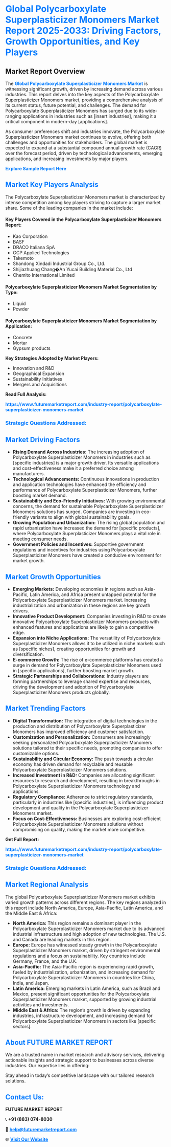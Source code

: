 <h1 style="color: #007BFF;">Global Polycarboxylate Superplasticizer Monomers Market Report 2025-2033: Driving Factors, Growth Opportunities, and Key Players</h1>

<section id="overview">
<h2>Market Report Overview</h2>
<p>The <a href="https://www.futuremarketreport.com/industry-report/polycarboxylate-superplasticizer-monomers-market" style="color: #007BFF; text-decoration: none;"><strong>Global Polycarboxylate Superplasticizer Monomers Market</strong></a> is witnessing significant growth, driven by increasing demand across various industries. This report delves into the key aspects of the Polycarboxylate Superplasticizer Monomers market, providing a comprehensive analysis of its current status, future potential, and challenges. The demand for Polycarboxylate Superplasticizer Monomers has surged due to its wide-ranging applications in industries such as [insert industries], making it a critical component in modern-day [applications].</p>
<p>As consumer preferences shift and industries innovate, the Polycarboxylate Superplasticizer Monomers market continues to evolve, offering both challenges and opportunities for stakeholders. The global market is expected to expand at a substantial compound annual growth rate (CAGR) over the forecast period, driven by technological advancements, emerging applications, and increasing investments by major players.</p>
</section>

<section id="overview">
<p><a href="https://www.futuremarketreport.com/request-sample/reportId=61131" style="color: #007BFF; text-decoration: none;"><strong>Explore Sample Report Here</strong></a></p>
</section>

<section id="key-players">
<h2 style="color: #007BFF;">Market Key Players Analysis</h2>
<p>The Polycarboxylate Superplasticizer Monomers market is characterized by intense competition among key players striving to capture a larger market share. Some of the leading companies in the market include:</p>
<h4>Key Players Covered in the Polycarboxylate Superplasticizer Monomers Report:</h4>
<ul><li>Kao Corporation</li><li>BASF</li><li>DRACO Italiana SpA</li><li>GCP Applied Technologies</li><li>Takemoto</li><li>Shandong Xindadi Industrial Group Co., Ltd.</li><li>Shijiazhuang Chang�An Yucai Building Material Co., Ltd</li><li>Chemito International Limited</li></ul>
<h4>Polycarboxylate Superplasticizer Monomers Market Segmentation by Type:</h4>
<ul><li>Liquid</li><li>Powder</li></ul>

<h4>Polycarboxylate Superplasticizer Monomers Market Segmentation by Application:</h4>
<ul><li>Concrete</li><li>Mortar</li><li>Gypsum products</li></ul>
<p><strong>Key Strategies Adopted by Market Players:</strong></p>
<ul>
<li>Innovation and R&D</li>
<li>Geographical Expansion</li>
<li>Sustainability Initiatives</li>
<li>Mergers and Acquisitions</li>
</ul>
</section>

<section>
<p><strong>Read Full Analysis: </strong></p><a href="https://www.futuremarketreport.com/industry-report/polycarboxylate-superplasticizer-monomers-market" style="color: #007BFF; text-decoration: none;"><strong>https://www.futuremarketreport.com/industry-report/polycarboxylate-superplasticizer-monomers-market</strong></a>
<h3 style="color: #007BFF;">Strategic Questions Addressed:</h3>
</section>

<section id="driving-factors">
<h2 style="color: #007BFF;">Market Driving Factors</h2>
<ul>
<li><strong>Rising Demand Across Industries:</strong> The increasing adoption of Polycarboxylate Superplasticizer Monomers in industries such as [specific industries] is a major growth driver. Its versatile applications and cost-effectiveness make it a preferred choice among manufacturers.</li>
<li><strong>Technological Advancements:</strong> Continuous innovations in production and application technologies have enhanced the efficiency and performance of Polycarboxylate Superplasticizer Monomers, further boosting market demand.</li>
<li><strong>Sustainability and Eco-Friendly Initiatives:</strong> With growing environmental concerns, the demand for sustainable Polycarboxylate Superplasticizer Monomers solutions has surged. Companies are investing in eco-friendly variants to align with global sustainability goals.</li>
<li><strong>Growing Population and Urbanization:</strong> The rising global population and rapid urbanization have increased the demand for [specific products], where Polycarboxylate Superplasticizer Monomers plays a vital role in meeting consumer needs.</li>
<li><strong>Government Policies and Incentives:</strong> Supportive government regulations and incentives for industries using Polycarboxylate Superplasticizer Monomers have created a conducive environment for market growth.</li>
</ul>
</section>

<section id="growth-opportunities">
<h2 style="color: #007BFF;">Market Growth Opportunities</h2>
<ul>
<li><strong>Emerging Markets:</strong> Developing economies in regions such as Asia-Pacific, Latin America, and Africa present untapped potential for the Polycarboxylate Superplasticizer Monomers market. Increasing industrialization and urbanization in these regions are key growth drivers.</li>
<li><strong>Innovative Product Development:</strong> Companies investing in R&D to create innovative Polycarboxylate Superplasticizer Monomers products with enhanced features and applications are likely to gain a competitive edge.</li>
<li><strong>Expansion into Niche Applications:</strong> The versatility of Polycarboxylate Superplasticizer Monomers allows it to be utilized in niche markets such as [specific niches], creating opportunities for growth and diversification.</li>
<li><strong>E-commerce Growth:</strong> The rise of e-commerce platforms has created a surge in demand for Polycarboxylate Superplasticizer Monomers used in [specific applications], further boosting market growth.</li>
<li><strong>Strategic Partnerships and Collaborations:</strong> Industry players are forming partnerships to leverage shared expertise and resources, driving the development and adoption of Polycarboxylate Superplasticizer Monomers products globally.</li>
</ul>
</section>

<section id="trending-factors">
<h2 style="color: #007BFF;">Market Trending Factors</h2>
<ul>
<li><strong>Digital Transformation:</strong> The integration of digital technologies in the production and distribution of Polycarboxylate Superplasticizer Monomers has improved efficiency and customer satisfaction.</li>
<li><strong>Customization and Personalization:</strong> Consumers are increasingly seeking personalized Polycarboxylate Superplasticizer Monomers solutions tailored to their specific needs, prompting companies to offer customizable options.</li>
<li><strong>Sustainability and Circular Economy:</strong> The push towards a circular economy has driven demand for recyclable and reusable Polycarboxylate Superplasticizer Monomers solutions.</li>
<li><strong>Increased Investment in R&D:</strong> Companies are allocating significant resources to research and development, resulting in breakthroughs in Polycarboxylate Superplasticizer Monomers technology and applications.</li>
<li><strong>Regulatory Compliance:</strong> Adherence to strict regulatory standards, particularly in industries like [specific industries], is influencing product development and quality in the Polycarboxylate Superplasticizer Monomers market.</li>
<li><strong>Focus on Cost-Effectiveness:</strong> Businesses are exploring cost-efficient Polycarboxylate Superplasticizer Monomers solutions without compromising on quality, making the market more competitive.</li>
</ul>
</section>

<section>
<p><strong>Get Full Report: </strong></p><a href="https://www.futuremarketreport.com/industry-report/polycarboxylate-superplasticizer-monomers-market" style="color: #007BFF; text-decoration: none;"><strong>https://www.futuremarketreport.com/industry-report/polycarboxylate-superplasticizer-monomers-market</strong></a>
<h3 style="color: #007BFF;">Strategic Questions Addressed:</h3>
</section>


<section id="regional-analysis">
<h2 style="color: #007BFF;">Market Regional Analysis</h2>
<p>The global Polycarboxylate Superplasticizer Monomers market exhibits varied growth patterns across different regions. The key regions analyzed in this report include North America, Europe, Asia-Pacific, Latin America, and the Middle East & Africa:</p>
<ul>
<li><strong>North America:</strong> This region remains a dominant player in the Polycarboxylate Superplasticizer Monomers market due to its advanced industrial infrastructure and high adoption of new technologies. The U.S. and Canada are leading markets in this region.</li>
<li><strong>Europe:</strong> Europe has witnessed steady growth in the Polycarboxylate Superplasticizer Monomers market, driven by stringent environmental regulations and a focus on sustainability. Key countries include Germany, France, and the U.K.</li>
<li><strong>Asia-Pacific:</strong> The Asia-Pacific region is experiencing rapid growth, fueled by industrialization, urbanization, and increasing demand for Polycarboxylate Superplasticizer Monomers in countries like China, India, and Japan.</li>
<li><strong>Latin America:</strong> Emerging markets in Latin America, such as Brazil and Mexico, present significant opportunities for the Polycarboxylate Superplasticizer Monomers market, supported by growing industrial activities and investments.</li>
<li><strong>Middle East & Africa:</strong> The region’s growth is driven by expanding industries, infrastructure development, and increasing demand for Polycarboxylate Superplasticizer Monomers in sectors like [specific sectors].</li>
</ul>
</section>

<footer>
<h2 style="color: #007BFF;">About FUTURE MARKET REPORT</h2>
<p>We are a trusted name in market research and advisory services, delivering actionable insights and strategic support to businesses across diverse industries. Our expertise lies in offering:</p>

<p>Stay ahead in today’s competitive landscape with our tailored research solutions.</p>

<h2 style="color: #007BFF;">Contact Us:</h2>
<p><strong>FUTURE MARKET REPORT</strong></p>
<p>📞 <strong>+91 (883) 074-8030</strong></p>
<p>📧 <strong><a href="mailto:help@futuremarketreport.com" style="color: #007BFF;">help@futuremarketreport.com</a></strong></p>
<p>🌐 <strong><a href="https://www.futuremarketreport.com/" style="color: #007BFF;">Visit Our Website</a></strong></p>
</footer>